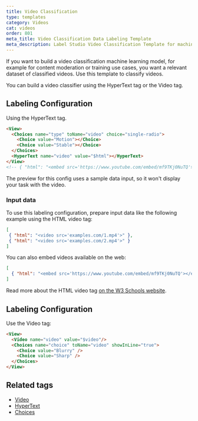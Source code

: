 ```yaml
---
title: Video Classification
type: templates
category: Videos
cat: videos
order: 801
meta_title: Video Classification Data Labeling Template
meta_description: Label Studio Video Classification Template for machine learning and data science data labeling projects.
---
```


If you want to build a video classification machine learning model, for example for content moderation or training use cases, you want a relevant dataset of classified videos. Use this template to classify videos. 

You can build a video classifier using the HyperText tag or the Video tag.

## Labeling Configuration
Using the HyperText tag.

```html
<View>
  <Choices name="type" toName="video" choice="single-radio">
    <Choice value="Motion"></Choice>
    <Choice value="Stable"></Choice>
  </Choices>
  <HyperText name="video" value="$html"></HyperText>
</View>
<!-- { "html": "<embed src='https://www.youtube.com/embed/mf9TKj0NuTQ'></embed>" } -->
```

The preview for this config uses a sample data input, so it won't display your task with the video. 

### Input data

To use this labeling configuration, prepare input data like the following example using the HTML video tag:

```json 
[
 { "html": "<video src='examples.com/1.mp4'>" },
 { "html": "<video src='examples.com/2.mp4'>" }
]
```

You can also embed videos available on the web:
 
```json 
[
  { "html": "<embed src='https://www.youtube.com/embed/mf9TKj0NuTQ'></embed>" }
]
```

Read more about the HTML video tag 
<a href="https://www.w3schools.com/tags/att_video_src.asp">on the W3 Schools website</a>.

## Labeling Configuration

Use the Video tag: 

```html
<View>
  <Video name="video" value="$video"/>
  <Choices name="choice" toName="video" showInLine="true">
    <Choice value="Blurry" />
    <Choice value="Sharp" />
  </Choices>
</View>
```

## Related tags

- [Video](/tags/video.html)
- [HyperText](/tags/hypertext.html)
- [Choices](/tags/choices.html)